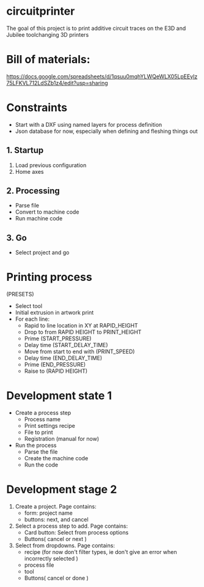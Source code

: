 # circuitprinter
The goal of this project is to print additive circuit traces on the E3D and Jubilee toolchanging 3D printers


# Bill of materials: 
https://docs.google.com/spreadsheets/d/1qsuu0mqhYLWQeWLX05LpEEylz75LFKVL712LdSZb1z4/edit?usp=sharing


# Constraints
* Start with a DXF using named layers for process definition 
* Json database for now, especially when defining and fleshing things out


## 1. Startup 
1. Load previous configuration 
2. Home axes 
## 2. Processing 
- Parse file 
- Convert to machine code 
- Run machine code 
## 3. Go
- Select project and go 


# Printing process 
(PRESETS) 
* Select tool 
* Initial extrusion in artwork print 
* For each line: 
    * Rapid to line location in XY at RAPID_HEIGHT 
    * Drop to from RAPID HEIGHT to PRINT_HEIGHT 
    * Prime (START_PRESSURE) 
    * Delay time (START_DELAY_TIME) 
    * Move from start to end with (PRINT_SPEED) 
    * Delay time (END_DELAY_TIME) 
    * Prime (END_PRESSURE) 
    * Raise to (RAPID HEIGHT) 


# Development state 1 
- Create a process step
    - Process name 
    - Print settings recipe 
    - File to print 
    - Registration (manual for now) 
- Run the process
    - Parse the file 
    - Create the machine code 
    - Run the code 


# Development stage 2 
1. Create a project. Page contains: 
    - form: project name 
    - buttons: next, and cancel 
2. Select a process step to add. Page contains: 
    - Card button: Select from process options 
    - Buttons( cancel or next )
3. Select from dropdowns. Page contains: 
    - recipe (for now don't filter types, ie don't give an error when incorrectly selected ) 
    - process file 
    - tool 
    - Buttons( cancel or done )

